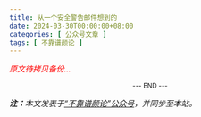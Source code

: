 ```yaml
---
title: 从一个安全警告邮件想到的
date: 2024-03-30T00:00:00+08:00
categories: [ 公众号文章 ]
tags: [ 不靠谱颜论 ]
---
```


<font color=red><i>原文待拷贝备份...</i></font>

<center><small>--- END ---</small></center>

<i><b>注：</b>本文发表于[“不靠谱颜论”公众号](https://mp.weixin.qq.com/s/Wx10RkDLdzdMq6yZOTZorg)，并同步至本站。</i>
